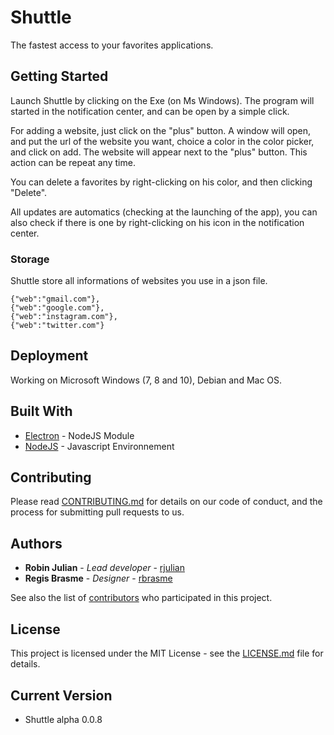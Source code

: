 # Shuttle

The fastest access to your favorites applications.

## Getting Started

Launch Shuttle by clicking on the Exe (on Ms Windows).
The program will started in the notification center, and can be open by a simple click.

For adding a website, just click on the "plus" button. A window will open, and put the url of the website you want, choice a color in the color picker, and click on add.
The website will appear next to the "plus" button.
This action can be repeat any time.

You can delete a favorites by right-clicking on his color, and then clicking "Delete".

All updates are automatics (checking at the launching of the app), you can also check if there is one by right-clicking on his icon in the notification center.

### Storage

Shuttle store all informations of websites you use in a json file.

```
{"web":"gmail.com"},
{"web":"google.com"},
{"web":"instagram.com"},
{"web":"twitter.com"}
```

## Deployment

Working on Microsoft Windows (7, 8 and 10), Debian and Mac OS.

## Built With

* [Electron](https://electron.atom.io/) - NodeJS Module
* [NodeJS](https://nodejs.org) - Javascript Environnement

## Contributing

Please read [CONTRIBUTING.md](CONTRIBUTING.md) for details on our code of conduct, and the process for submitting pull requests to us.

## Authors

* **Robin Julian** - *Lead developer* - [rjulian](https://github.com/rjulian)
* **Regis Brasme** - *Designer* - [rbrasme](https://github.com/rbrasme)

See also the list of [contributors](https://github.com/rjulian/shuttle/contributors) who participated in this project.

## License

This project is licensed under the MIT License - see the [LICENSE.md](LICENSE.md) file for details.

## Current Version

* Shuttle alpha 0.0.8
